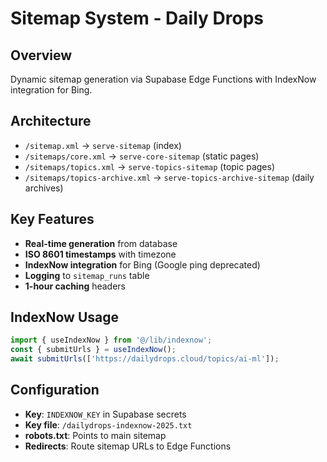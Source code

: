 # Sitemap System - Daily Drops

## Overview
Dynamic sitemap generation via Supabase Edge Functions with IndexNow integration for Bing.

## Architecture
- `/sitemap.xml` → `serve-sitemap` (index)  
- `/sitemaps/core.xml` → `serve-core-sitemap` (static pages)
- `/sitemaps/topics.xml` → `serve-topics-sitemap` (topic pages)
- `/sitemaps/topics-archive.xml` → `serve-topics-archive-sitemap` (daily archives)

## Key Features
- **Real-time generation** from database
- **ISO 8601 timestamps** with timezone
- **IndexNow integration** for Bing (Google ping deprecated)
- **Logging** to `sitemap_runs` table
- **1-hour caching** headers

## IndexNow Usage
```typescript
import { useIndexNow } from '@/lib/indexnow';
const { submitUrls } = useIndexNow();
await submitUrls(['https://dailydrops.cloud/topics/ai-ml']);
```

## Configuration
- **Key**: `INDEXNOW_KEY` in Supabase secrets
- **Key file**: `/dailydrops-indexnow-2025.txt`
- **robots.txt**: Points to main sitemap
- **Redirects**: Route sitemap URLs to Edge Functions